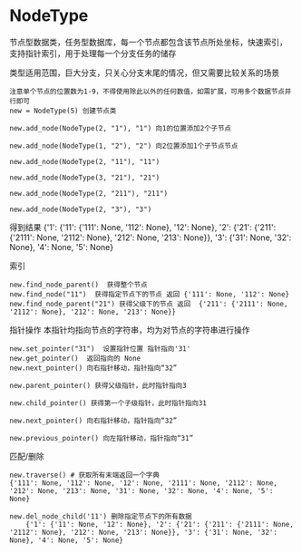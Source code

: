# NodeType
节点型数据类，任务型数据库，每一个节点都包含该节点所处坐标，快速索引， 支持指针索引，用于处理每一个分支任务的储存

类型适用范围，巨大分支，只关心分支末尾的情况，但又需要比较关系的场景

    注意单个节点的位置数为1-9，不得使用除此以外的任何数值，如需扩展，可用多个数据节点并行即可
    new = NodeType(5) 创建节点类

    new.add_node(NodeType(2, "1"), "1") 向1的位置添加2个子节点

    new.add_node(NodeType(1, "2"), "2") 向2位置添加1个子节点节点

    new.add_node(NodeType(2, "11"), "11")
    
    new.add_node(NodeType(3, "21"), "21")
    
    new.add_node(NodeType(2, "211"), "211")
    
    new.add_node(NodeType(2, "3"), "3")
    

得到结果
    {'1': {'11': {'111': None, '112': None}, '12': None}, '2': {'21': {'211': {'2111': None, '2112': None}, '212': None, '213': None}}, '3': {'31': None, '32': None}, '4': None, '5': None}
    
索引

    new.find_node_parent()  获得整个节点
    new.find_node("11")  获得指定节点下的节点 返回 {'111': None, '112': None}
    new.find_node_parent("21") 获得父级下的节点 返回  {'211': {'2111': None, '2112': None}, '212': None, '213': None}}
    
指针操作 本指针均指向节点的字符串，均为对节点的字符串进行操作

    new.set_pointer("31")  设置指针位置 指针指向'31'
    new.get_pointer()  返回指向的 None
    new.next_pointer() 向右指针移动，指针指向“32”

    new.parent_pointer() 获得父级指针，此时指针指向3

    new.child_pointer() 获得第一个子级指针，此时指针指向31
    
    new.next_pointer() 向右指针移动，指针指向“32”
    
    new.previous_pointer() 向左指针移动，指针指向“31”
    
匹配/删除

    new.traverse() # 获取所有末端返回一个字典
    {'111': None, '112': None, '12': None, '2111': None, '2112': None, '212': None, '213': None, '31': None, '32': None, '4': None, '5': None}
    
    new.del_node_child('11') 删除指定节点下的所有数据
        {'1': {'11': None, '12': None}, '2': {'21': {'211': {'2111': None, '2112': None}, '212': None, '213': None}}, '3': {'31': None, '32': None}, '4': None, '5': None}
        





